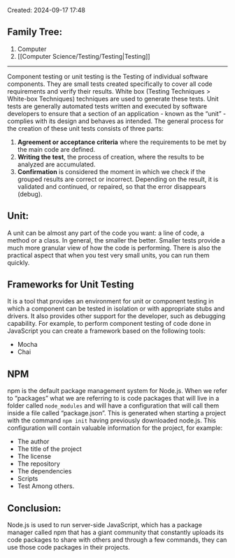 Created: 2024-09-17 17:48
## Family Tree:
1. Computer
2. [[Computer Science/Testing/Testing|Testing]]
-- -
Component testing or unit testing is the Testing of individual software components. They are small tests created specifically to cover all code requirements and verify their results. White box (Testing Techniques > White-box Techniques) techniques are used to generate these tests.
Unit tests are generally automated tests written and executed by software developers to ensure that a section of an application - known as the “unit” - complies with its design and behaves as intended.
The general process for the creation of these unit tests consists of three parts:
1. **Agreement or acceptance criteria** where the requirements to be met by the main code are defined.
2. **Writing the test**, the process of creation, where the results to be analyzed are accumulated.
3. **Confirmation** is considered the moment in which we check if the grouped results are correct or incorrect. Depending on the result, it is validated and continued, or repaired, so that the error disappears (debug).
## Unit:
A unit can be almost any part of the code you want: a line of code, a method or a class. In general, the smaller the better. Smaller tests provide a much more granular view of how the code is performing. There is also the practical aspect that when you test very small units, you can run them quickly.
## Frameworks for Unit Testing
It is a tool that provides an environment for unit or component testing in which a component can be tested in isolation or with appropriate stubs and drivers. It also provides other support for the developer, such as debugging capability.
For example, to perform component testing of code done in JavaScript you can create a framework based on the following tools:
- Mocha
- Chai
## NPM
npm is the default package management system for Node.js. When we refer to “packages” what we are referring to is code packages that will live in a folder called `node_modules` and will have a configuration that will call them inside a file called “package.json”.
This is generated when starting a project with the command `npm init` having previously downloaded node.js.
This configuration will contain valuable information for the project, for example:
- The author
- The title of the project
- The license
- The repository
- The dependencies
- Scripts
- Test
Among others.
## Conclusion:
Node.js is used to run server-side JavaScript, which has a package manager called npm that has a giant community that constantly uploads its code packages to share with others and through a few commands, they can use those code packages in their projects.